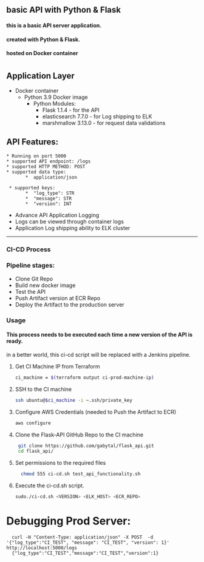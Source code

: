 ## basic API with Python & Flask
#### this is a basic API server application.
#### created with Python & Flask.
#### hosted on Docker container
#

##  Application Layer
* Docker container
    * Python 3.9 Docker image
      * Python Modules:
        * Flask 1.1.4 - for the API
        * elasticsearch 7.7.0 - for Log shipping to ELK
        * marshmallow 3.13.0 - for request data validations
        

## API Features:
    * Running on port 5000
    * supported API endpoint: /logs
    * supported HTTP METHOD: POST
    * supported data type:           
           *  application/json

     * supported keys:
           *  "log_type": STR
           *  "message": STR
           *  "version": INT
    
      
  * Advance API Application Logging
  * Logs can be viewed through container logs 
  * Application Log shipping ability to ELK cluster


---

### CI-CD Process 
### Pipeline stages:
 * Clone Git Repo
 * Build new docker image
 * Test the API
 * Push Artifact version at ECR Repo  
 * Deploy the Artifact to the production server

### Usage
#### This process needs to be executed each time a new version of the API is ready.
in a better world, this ci-cd script will be replaced with a Jenkins pipeline.

1. Get CI Machine IP from Terraform
   ```sh
   ci_machine = $(terraform output ci-prod-machine-ip)
   ```
2. SSH to the CI machine 
   ```sh
   ssh ubuntu@$ci_machine -i ~.ssh/private_key
   ```
3. Configure AWS Credentials (needed to Push the Artifact to ECR)
   ```sh
   aws configure
   ```
      
3. Clone the Flask-API GitHub Repo to the CI machine
   ```sh
    git clone https://github.com/gabytal/flask_api.git
    cd flask_api/
   ```
4. Set permissions to the required files
   ```sh
     chmod 555 ci-cd.sh test_api_functionality.sh
   ```
5. Execute the ci-cd.sh script.
    ```sh
    sudo./ci-cd.sh <VERSION> <ELK_HOST> <ECR_REPO>
    ```
       

# Debugging Prod Server:
      curl -H "Content-Type: application/json" -X POST  -d '{"log_type":"CI_TEST", "message": "CI_TEST", "version": 1}' http://localhost:5000/logs
      {"log_type":"CI_TEST","message":"CI_TEST","version":1}
